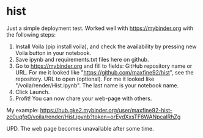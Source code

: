 # hist

Just a simple deployment test.
Worked well with https://mybinder.org with the following steps:

1. Install Voila (pip install voila), and check the availability by pressing new Voila button in your notebook.
2. Save ipynb and requirements.txt files here on github.
3. Go to https://mybinder.org and fill to fields:
  GitHub repository name or URL. For me it looked like "https://github.com/maxfine92/hist", see the repository.
  URL to open (optional). For me it looked like "/voila/render/Hist.ipynb". The last name is your notebook name.
4. Click Launch.
5. Profit! You can now chare your web-page with others.

My example:
https://hub.gke2.mybinder.org/user/maxfine92-hist-zc0uqfp0/voila/render/Hist.ipynb?token=orEydXxsTF6WANpcalRhZg

UPD. The web page becomes unavailable after some time. 
